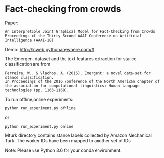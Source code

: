 # Fact-checking from crowds

Paper:
```
An Interpretable Joint Graphical Model for Fact-Checking from Crowds
Proceedings of the Thirty-Second AAAI Conference on Artificial Intelligence (AAAI-18)
```
Demo: http://fcweb.pythonanywhere.com/#

The Emergent dataset and the text features extraction for stance classification are from
```
Ferreira, W., & Vlachos, A. (2016). Emergent: a novel data-set for stance classification.
In Proceedings of the 2016 conference of the North American chapter of the association for computational linguistics: Human language technologies (pp. 1163-1168).
```

To run offline/online experiments:
```
python run_experiment.py offline
```
or
```
python run_experiment.py online
```

Mturk directory contains stance labels collected by Amazon Mechanical Turk. The worker IDs have been mapped to another set of IDs. 


Note: Please use Python 3.6 for your conda environment.
